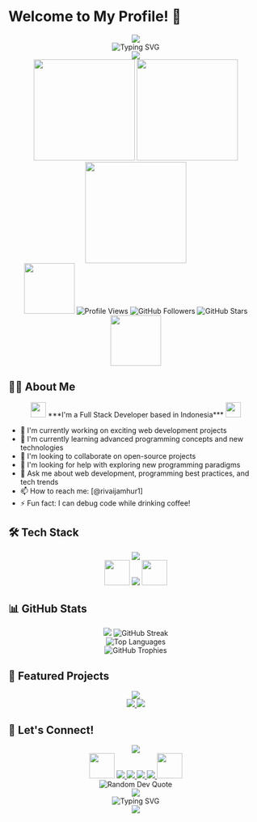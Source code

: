 # Welcome to My Profile! 🚀

<div align="center">
  <img src="https://capsule-render.vercel.app/api?type=waving&color=gradient&customColorList=0,1,2,3,4,5,6,7,8,9,10,11,12&height=200&section=header&text=Aamour&fontSize=80&animation=twinkling&desc=Full%20Stack%20Developer%20|%20Code%20Artist&descAlignY=50&descAlign=50" />
</div>

<div align="center">
  <img src="https://readme-typing-svg.herokuapp.com?font=Fira+Code&weight=500&size=40&pause=1000&color=00FF00&center=true&vCenter=true&width=600&height=100&lines=console.log(%22Hello%2C%20World!%22);while(true){code();}" alt="Typing SVG" />
</div>

<div align="center">
  <img src="https://raw.githubusercontent.com/Trilokia/Trilokia/379277808c61ef204768a61bbc5d25bc7798ccf1/bottom_header.svg" />
</div>

<div align="center">
  <img src="https://media.giphy.com/media/3oKIPnAiaMCws8nOsE/giphy.gif" width="200" />
  <img src="https://media.giphy.com/media/IdyAQJVN2kVPNUrojM/giphy.gif" width="200" />
  <img src="https://media.giphy.com/media/eNAsjO55tPbgaor7ma/giphy.gif" width="200" />
</div>

<div align="center">
  <img src="https://media.giphy.com/media/3o7btNa0RUYa5E7iiQ/giphy.gif" width="100" />
  <img src="https://komarev.com/ghpvc/?username=Aamour11&label=Profile%20views&color=00FF00&style=flat" alt="Profile Views" />
  <img src="https://img.shields.io/github/followers/Aamour11?label=Followers&style=social&color=00FF00" alt="GitHub Followers" />
  <img src="https://img.shields.io/github/stars/Aamour11?label=Stars&style=social&color=00FF00" alt="GitHub Stars" />
  <img src="https://media.giphy.com/media/3o7btNa0RUYa5E7iiQ/giphy.gif" width="100" />
</div>

## 👨‍💻 About Me

<div align="center">
  <img src="https://media.giphy.com/media/iY8CRBdQXODJSCERIr/giphy.gif" width="30px">&nbsp;***I'm a Full Stack Developer based in Indonesia***&nbsp;<img src="https://media.giphy.com/media/iY8CRBdQXODJSCERIr/giphy.gif" width="30px">
</div>

- 🔭 I'm currently working on exciting web development projects
- 🌱 I'm currently learning advanced programming concepts and new technologies
- 👯 I'm looking to collaborate on open-source projects
- 🤔 I'm looking for help with exploring new programming paradigms
- 💬 Ask me about web development, programming best practices, and tech trends
- 📫 How to reach me: [@rivaijamhur1]
- ⚡ Fun fact: I can debug code while drinking coffee!

## 🛠️ Tech Stack

<div align="center">
  <img src="https://capsule-render.vercel.app/api?type=waving&color=gradient&customColorList=0,1,2,3,4,5,6,7,8,9,10,11,12&height=100&section=header&text=Tech%20Stack&fontSize=40&animation=twinkling" />
</div>

<div align="center">
  <img src="https://media.giphy.com/media/3o7btNa0RUYa5E7iiQ/giphy.gif" width="50" />
  <img src="https://skillicons.dev/icons?i=js,py,html,css,laravel,ci,react,git,vscode,docker,mysql,postman&theme=dark" />
  <img src="https://media.giphy.com/media/3o7btNa0RUYa5E7iiQ/giphy.gif" width="50" />
</div>

## 📊 GitHub Stats

<div align="center">
  <img src="https://github-readme-stats.vercel.app/api?username=Aamour11&show_icons=true&theme=matrix" />
  <img src="https://github-readme-streak-stats.herokuapp.com/?user=Aamour11&theme=matrix" alt="GitHub Streak" />
</div>

<div align="center">
  <img src="https://github-readme-stats.vercel.app/api/top-langs/?username=Aamour11&layout=compact&theme=matrix" alt="Top Languages" />
</div>

<div align="center">
  <img src="https://github-profile-trophy.vercel.app/?username=Aamour11&theme=matrix&no-frame=true&no-bg=true&margin-w=4" alt="GitHub Trophies" />
</div>

## 🌟 Featured Projects

<div align="center">
  <img src="https://capsule-render.vercel.app/api?type=waving&color=gradient&customColorList=0,1,2,3,4,5,6,7,8,9,10,11,12&height=100&section=header&text=Featured%20Projects&fontSize=40&animation=twinkling" />
</div>

<div align="center">
  <a href="https://github.com/Aamour11">
    <img src="https://github-readme-stats.vercel.app/api/pin/?username=Aamour11&repo=your-repo-name&theme=matrix" />
  </a>
  <a href="https://github.com/Aamour11">
    <img src="https://github-readme-stats.vercel.app/api/pin/?username=Aamour11&repo=your-repo-name&theme=matrix" />
  </a>
</div>

## 🤝 Let's Connect!

<div align="center">
  <img src="https://capsule-render.vercel.app/api?type=waving&color=gradient&customColorList=0,1,2,3,4,5,6,7,8,9,10,11,12&height=100&section=header&text=Connect%20With%20Me&fontSize=40&animation=twinkling" />
</div>

<div align="center">
  <img src="https://media.giphy.com/media/3o7btNa0RUYa5E7iiQ/giphy.gif" width="50" />
  <a href="https://github.com/Aamour11">
    <img src="https://img.shields.io/badge/GitHub-000000?style=for-the-badge&logo=github&logoColor=00FF00" />
  </a>
  <a href="https://twitter.com/rivaijamhur1">
    <img src="https://img.shields.io/badge/Twitter-000000?style=for-the-badge&logo=twitter&logoColor=00FF00" />
  </a>
  <a href="https://www.linkedin.com/in/your-linkedin">
    <img src="https://img.shields.io/badge/LinkedIn-000000?style=for-the-badge&logo=linkedin&logoColor=00FF00" />
  </a>
  <a href="mailto:your-email@example.com">
    <img src="https://img.shields.io/badge/Gmail-000000?style=for-the-badge&logo=gmail&logoColor=00FF00" />
  </a>
  <img src="https://media.giphy.com/media/3o7btNa0RUYa5E7iiQ/giphy.gif" width="50" />
</div>

<div align="center">
  <img src="https://quotes-github-readme.vercel.app/api?type=horizontal&theme=matrix" alt="Random Dev Quote">
</div>

<div align="center">
  <img src="https://capsule-render.vercel.app/api?type=waving&color=gradient&customColorList=0,1,2,3,4,5,6,7,8,9,10,11,12&height=100&section=footer&text=Thanks%20For%20Visiting!&fontSize=40&animation=twinkling" />
</div>

<div align="center">
  <img src="https://readme-typing-svg.herokuapp.com?font=Fira+Code&weight=500&size=30&pause=1000&color=00FF00&center=true&vCenter=true&width=600&height=50&lines=while(alive){code();sleep();}" alt="Typing SVG" />
</div>

<div align="center">
  <img src="https://raw.githubusercontent.com/Trilokia/Trilokia/379277808c61ef204768a61bbc5d25bc7798ccf1/bottom_header.svg" />
</div>
